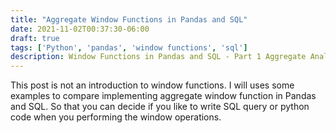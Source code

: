 ```yaml
---
title: "Aggregate Window Functions in Pandas and SQL"
date: 2021-11-02T00:37:30-06:00
draft: true
tags: ['Python', 'pandas', 'window functions', 'sql']
description: Window Functions in Pandas and SQL - Part 1 Aggregate Analytic Function
---
```


This post is not an introduction to window functions. I will uses some examples to compare implementing aggregate window function in Pandas and SQL. So that you can decide if you like to write SQL query or python code when you performing the window operations.  
